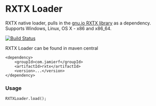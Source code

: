 RXTX Loader
========

RXTX native loader, pulls in the [gnu.io RXTX library](http://rxtx.qbang.org) as a dependency. Supports Windows, Linux, OS X - x86 and x86_64.

[![Build Status](https://api.travis-ci.org/reines/rxtx.png)](https://travis-ci.org/reines/rxtx)

RXTX Loader can be found in maven central

    <dependency>
        <groupId>com.jamierf</groupId>
        <artifactId>rxtx</artifactId>
        <version>...</version>
    </dependency>

### Usage

    RXTXLoader.load();

